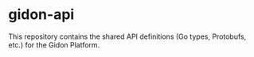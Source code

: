 # gidon-api
This repository contains the shared API definitions (Go types, Protobufs, etc.) for the Gidon Platform.
